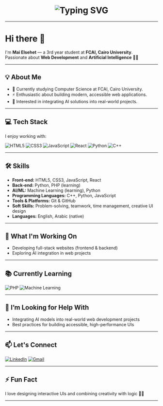 <h1 align="center">
  <img src="https://readme-typing-svg.demolab.com?font=Fira+Code&size=24&pause=1000&color=61DAFB&center=true&vCenter=true&width=435&lines=Hi+there+%F0%9F%91%8B+I'm+Mai+Elsehet;Student+at+FCAI+%26+web+development+and+AI+Enthusiast;Welcome+to+my+GitHub+Profile!" alt="Typing SVG" />
</h1>


---

# Hi there 👋

I'm **Mai Elsehet** — a 3rd year student at **FCAI, Cairo University**.  
Passionate about **Web Development** and **Artificial Intelligence** 🤖✨

---

## 💡 About Me

- 🌱 Currently studying Computer Science at FCAI, Cairo University.
- ⚡ Enthusiastic about building modern, accessible web applications.
- 🎯 Interested in integrating AI solutions into real-world projects.

---

## 💻 Tech Stack

I enjoy working with:

![HTML5](https://img.shields.io/badge/HTML5-E34F26?style=for-the-badge&logo=html5&logoColor=white)
![CSS3](https://img.shields.io/badge/CSS3-1572B6?style=for-the-badge&logo=css3&logoColor=white)
![JavaScript](https://img.shields.io/badge/JavaScript-F7DF1E?style=for-the-badge&logo=javascript&logoColor=black)
![React](https://img.shields.io/badge/React-61DAFB?style=for-the-badge&logo=react&logoColor=black)
![Python](https://img.shields.io/badge/Python-3776AB?style=for-the-badge&logo=python&logoColor=white)
![C++](https://img.shields.io/badge/C%2B%2B-00599C?style=for-the-badge&logo=c%2B%2B&logoColor=white)

---

## 🛠️ Skills

- **Front-end:** HTML5, CSS3, JavaScript, React
- **Back-end:** Python, PHP (learning)
- **AI/ML:** Machine Learning (learning), Python 
- **Programming Languages:** C++, Python, JavaScript
- **Tools & Platforms:** Git & GitHub
- **Soft Skills:** Problem-solving, teamwork, time management, creative UI design
- **Languages:** English, Arabic (native)

---

## 🚀 What I'm Working On

- Developing full-stack websites (frontend & backend)
- Exploring AI integration in web projects

---

## 📚 Currently Learning

![PHP](https://img.shields.io/badge/PHP-777BB4?style=for-the-badge&logo=php&logoColor=white)
![Machine Learning](https://img.shields.io/badge/Machine%20Learning-009688?style=for-the-badge)

---

## 🤝 I’m Looking for Help With

- Integrating AI models into real-world web development projects
- Best practices for building accessible, high-performance UIs

---

## 📫 Let's Connect

[![LinkedIn](https://img.shields.io/badge/-LinkedIn-0077B5?style=for-the-badge&logo=linkedin&logoColor=white)](https://www.linkedin.com/in/mai-elsehet-2046b4327)
[![Gmail](https://img.shields.io/badge/-Email-D14836?style=for-the-badge&logo=gmail&logoColor=white)](mailto:maielsehet@gmail.com)

---

## ⚡ Fun Fact

I love designing interactive UIs and combining creativity with logic 🎨🧠

---
